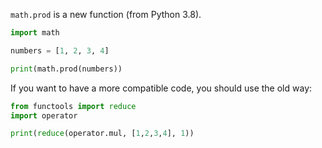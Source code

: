 
`math.prod` is a new function (from Python 3.8).

```python
import math

numbers = [1, 2, 3, 4]

print(math.prod(numbers))
```

If you want to have a more compatible code, you should use the old way:

```python
from functools import reduce
import operator

print(reduce(operator.mul, [1,2,3,4], 1))
```